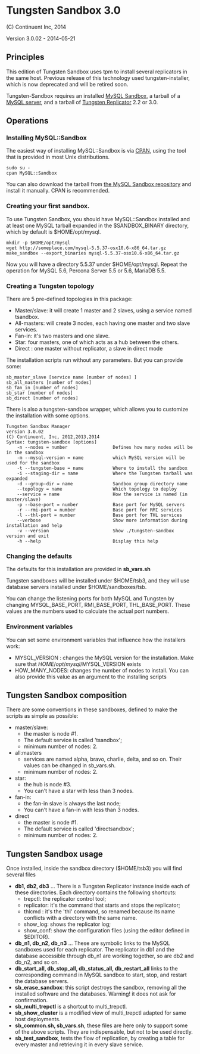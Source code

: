 # Tungsten Sandbox 3.0
(C) Continuent Inc, 2014

Version 3.0.02 - 2014-05-21

## Principles

This edition of Tungsten Sandbox uses tpm to install several replicators in the same host. Previous release of this technology used tungsten-installer, which is now deprecated and will be retired soon.

Tungsten-Sandbox requires an installed [MySQL Sandbox](http://mysqlsandbox.net), a tarball of a [MySQL server](http://dev.mysql.com/downloads), and a tarball of [Tungsten Replicator](http://tungsten-replicator.org) 2.2 or 3.0.


## Operations

### Installing MySQL::Sandbox
 
The easiest way of installing MySQL::Sandbox is via [CPAN](http://www.cpan.org), using the tool that is provided in most Unix distributions.
 
    sudo su -
    cpan MySQL::Sandbox

You can also download the tarball from [the MySQL Sandbox repository](http://launcpad.net/mysql-sandbox) and install it manually. CPAN is recommended.

### Creating your first sandbox.

To use Tungsten Sandbox, you should have MySQL::Sandbox installed and at least one MySQL tarball expanded in the $SANDBOX_BINARY directory, which by default is $HOME/opt/mysql.

    mkdir -p $HOME/opt/mysql
    wget http://someplace.com/mysql-5.5.37-osx10.6-x86_64.tar.gz
    make_sandbox --export_binaries mysql-5.5.37-osx10.6-x86_64.tar.gz
    
Now you will have a directory 5.5.37 under $HOME/opt/mysql.
Repeat the operation for MySQL 5.6, Percona Server 5.5 or 5.6, MariaDB 5.5.

### Creating a Tungsten topology

There are 5 pre-defined topologies in this package:

* Master/slave: it will create 1 master and 2 slaves, using a service named tsandbox.
* All-masters: will create 3 nodes, each having one master and two slave services.
* Fan-in: it's two masters and one slave.
* Star: four masters, one of which acts as a hub between the others.
* Direct : one master without replicator, a slave in direct mode

The installation scripts run without any parameters. But you can provide some:

    sb_master_slave [service name [number of nodes] ]
    sb_all_masters [number of nodes]
    sb_fan_in [number of nodes]
    sb_star [number of nodes]
    sb_direct [number of nodes]

There is also a tungsten-sandbox wrapper, which allows you to customize the installation with some options.

    Tungsten Sandbox Manager
    version 3.0.02
    (C) Continuent, Inc, 2012,2013,2014
    Syntax: tungsten-sandbox [options]
        -n --nodes = number                 Defines how many nodes will be in the sandbox
        -m --mysql-version = name           which MySQL version will be used for the sandbox
        -t --tungsten-base = name           Where to install the sandbox
        -i --staging-dir = name             Where the Tungsten tarball was expanded
        -d --group-dir = name               Sandbox group directory name
        --topology = name                   Which topology to deploy
        --service = name                    How the service is named (in master/slave)
        -p --base-port = number             Base port for MySQL servers
        -r --rmi-port = number              Base port for RMI services
        -l --thl-port = number              Base port for THL services
        --verbose                           Show more information during installation and help
        -v --version                        Show ./tungsten-sandbox version and exit
        -h --help                           Display this help


### Changing the defaults

The defaults for this installation are provided in **sb_vars.sh** 

Tungsten sandboxes will be installed under $HOME/tsb3, and they will use database servers installed under $HOME/sandboxes/tsb.

You can change the listening ports for both MySQL and Tungsten by changing MYSQL_BASE_PORT, RMI_BASE_PORT, THL_BASE_PORT. These values are the numbers used to calculate the actual port numbers. 

### Environment variables

You can set some environment variables that influence how the installers work:

* MYSQL\_VERSION : changes the MySQL version for the installation. Make sure that $HOME/opt/mysql/$MYSQL\_VERSION exists
* HOW_MANY_NODES: changes the number of nodes to install. You can also provide this value as an argument to the installing scripts

## Tungsten Sandbox composition
There are some conventions in these sandboxes, defined to make the scripts as simple as possible:

* master/slave: 
	* the master is node #1.
	* The default service is called 'tsandbox';
	* minimum number of nodes: 2.
* all:masters
	* services are named alpha, bravo, charlie, delta, and so on. Their values can be changed in sb_vars.sh.
	* minimum number of nodes: 2. 
* star: 
	* the hub is node #3. 
	* You can't have a star with less than 3 nodes.
* fan-in:
	* the fan-in slave is always the last node;
	* You can't have a fan-in with less than 3 nodes.
* direct
	* the master is node #1.
	* The default service is called 'directsandbox';
	* minimum number of nodes: 2.

## Tungsten Sandbox usage

Once installed, inside the sandbox directory ($HOME/tsb3) you will find several files

* **db1, db2, db3** ... There is a Tungsten Replicator instance inside each of these directories. Each directory contains the following shortcuts:
	* trepctl: the replicator control tool;
	* replicator: it's the command that starts and stops the replicator;
	* thlcmd : it's the 'thl' command, so renamed because its name conflicts with a directory with the same name.
	* show_log: shows the replicator log;
	* show_conf: show the configuration files (using the editor defined in $EDITOR).
* **db_n1, db_n2, db_n3** ... These are symbolic links to the MySQL sandboxes used for each replicator. The replicator in db1 and the database accessible through db_n1 are working together, so are db2 and db_n2, and so on.
* **db_start_all, db_stop_all, db_status_all, db_restart_all** links to the corresponding command in MySQL sandbox to start, stop, and restart the database servers.
* **sb_erase_sandbox**: this script destroys the sandbox, removing all the installed software and the databases. Warning! it does not ask for confirmation.	
* **sb_multi_trepctl** is a shortcut to multi_trepctl. 
* **sb_show_cluster** is a modified view of multi_trepctl adapted for same host deployments.
* **sb_common.sh, sb_vars.sh**, these files are here only to support some of the above scripts. They are indispensable, but not to be used directly.
* **sb_test_sandbox**, tests the flow of replication, by creating a table for every master and retrieving it in every slave service.
